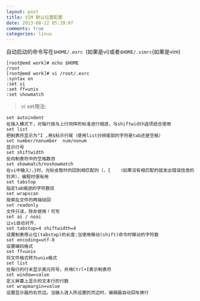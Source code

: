 ```yaml
---
layout: post
title: VIM 默认位置配置
date: 2013-08-22 05:39:07
comments: true
categories: linux
---
```

自动启动的命令写在`$HOME/.exrc `(如果是vi)或者`$HOME/.vimrc`(如果是vim)

    [root@emd work]# echo $HOME
    /root
    [root@emd work]# vi /root/.exrc 
    :syntax on
    :set si
    :set ff=unix
    :set showmatch

> vi set用法:

    set autoindent     
    在插入模式下，对每行按与上行同样的标准进行缩进，与shiftwidth选项结合使用
    set list   
    把制表符显示为^I ,用$标示行尾（使用list分辨尾部的字符是tab还是空格）
    set number/nonumber  num/nonum
    显示行号
    set shiftwidth
    反向制表符中的空格数目
    set showmatch/noshowmatch
    在vi中输入），}时，光标会暂时的回到相匹配的（，{   （如果没有相匹配的就发出错误信息的铃声），编程时很有用
    set tabstop
    指定tab缩进的字符数目
    set wrapscan
    授索在文件的两端绕回
    set readonly
    文件只读，除非使用！可写
    set ai / noai
    让vi自动对齐.
    set tabstop=4 shiftwidth=4
    设置制表停止位(tabstop)的长度:当使用移动(shift)命令时移动的字符数
    set encoding=utf-8 
    设置编码格式
    set ff=unix 
    将文件格式转为unix格式
    set list 
    在每行的行末显示美元符号，并用Ctrl+I表示制表符 
    set window=value
    定义屏幕上显示的文本行的行数 
    set wrapmargin=value
    设置显示器的右页边。当输入进入所设置的页边时，编辑器自动回车换行 
